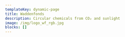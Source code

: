 ```yaml
---
templateKey: dynamic-page
title: Waddenfonds
description: Circular chemicals from CO₂ and sunlight
image: /img/logo_wf_rgb.jpg
blocks: []
---
```


